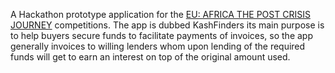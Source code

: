 




A Hackathon prototype application for the [EU: AFRICA THE POST CRISIS JOURNEY](https://www.euafricathejourney.com/) competitions.
 The app is dubbed KashFinders its main purpose is to help buyers secure funds to facilitate payments of invoices, so the app generally
 invoices to willing lenders whom upon lending of the required funds will get to earn an interest on top of the original amount used.